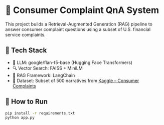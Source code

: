 # 🧠 Consumer Complaint QnA System

This project builds a Retrieval-Augmented Generation (RAG) pipeline to answer consumer complaint questions using a subset of U.S. financial service complaints.

## 🔧 Tech Stack

- 🧠 LLM: google/flan-t5-base (Hugging Face Transformers)
- 🔍 Vector Search: FAISS + MiniLM
- 🔄 RAG Framework: LangChain
- 📄 Dataset: Subset of 500 narratives from [Kaggle – Consumer Complaints](https://www.kaggle.com/datasets/sherrytp/consumer-complaints)

## 🚀 How to Run

```bash
pip install -r requirements.txt
python app.py

